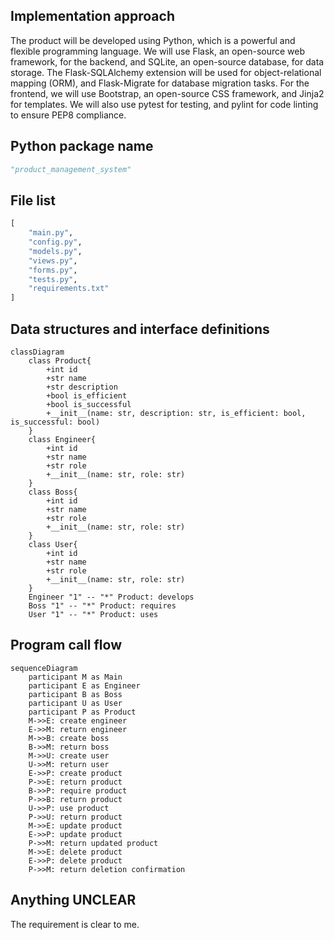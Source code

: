 ## Implementation approach
The product will be developed using Python, which is a powerful and flexible programming language. We will use Flask, an open-source web framework, for the backend, and SQLite, an open-source database, for data storage. The Flask-SQLAlchemy extension will be used for object-relational mapping (ORM), and Flask-Migrate for database migration tasks. For the frontend, we will use Bootstrap, an open-source CSS framework, and Jinja2 for templates. We will also use pytest for testing, and pylint for code linting to ensure PEP8 compliance.

## Python package name
```python
"product_management_system"
```

## File list
```python
[
    "main.py",
    "config.py",
    "models.py",
    "views.py",
    "forms.py",
    "tests.py",
    "requirements.txt"
]
```

## Data structures and interface definitions
```mermaid
classDiagram
    class Product{
        +int id
        +str name
        +str description
        +bool is_efficient
        +bool is_successful
        +__init__(name: str, description: str, is_efficient: bool, is_successful: bool)
    }
    class Engineer{
        +int id
        +str name
        +str role
        +__init__(name: str, role: str)
    }
    class Boss{
        +int id
        +str name
        +str role
        +__init__(name: str, role: str)
    }
    class User{
        +int id
        +str name
        +str role
        +__init__(name: str, role: str)
    }
    Engineer "1" -- "*" Product: develops
    Boss "1" -- "*" Product: requires
    User "1" -- "*" Product: uses
```

## Program call flow
```mermaid
sequenceDiagram
    participant M as Main
    participant E as Engineer
    participant B as Boss
    participant U as User
    participant P as Product
    M->>E: create engineer
    E->>M: return engineer
    M->>B: create boss
    B->>M: return boss
    M->>U: create user
    U->>M: return user
    E->>P: create product
    P->>E: return product
    B->>P: require product
    P->>B: return product
    U->>P: use product
    P->>U: return product
    M->>E: update product
    E->>P: update product
    P->>M: return updated product
    M->>E: delete product
    E->>P: delete product
    P->>M: return deletion confirmation
```

## Anything UNCLEAR
The requirement is clear to me.